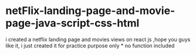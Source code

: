 # netFlix-landing-page-and-movie-page-java-script-css-html
i created a netflix landing page and movies views on react js ,hope you guys like it, i just created it for practice purpose only * no function included
